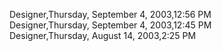 ﻿Designer,Thursday, September 4, 2003,12:56 PM  Designer,Thursday, September 4, 2003,12:45 PM  Designer,Thursday, August 14, 2003,2:25 PM